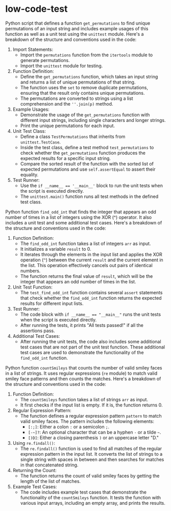 # low-code-test

Python script that defines a function `get_permutations` to find unique permutations of an input string and includes example usages of this function as well as a unit test using the `unittest` module. Here's a breakdown of the structure and conventions used in the code:
1. Import Statements:
   - Import the `permutations` function from the `itertools` module to generate permutations.
   - Import the `unittest` module for testing.
2. Function Definition:
   - Define the `get_permutations` function, which takes an input string and returns a list of unique permutations of that string.
   - The function uses the `set` to remove duplicate permutations, ensuring that the result only contains unique permutations.
   - The permutations are converted to strings using a list comprehension and the `''.join(p)` method.
3. Example Usages:
   - Demonstrate the usage of the `get_permutations` function with different input strings, including single characters and longer strings.
   - Print the unique permutations for each input.
4. Unit Test Class:
   - Define a class `TestPermutations` that inherits from `unittest.TestCase`.
   - Inside the test class, define a test method `test_permutations` to check whether the `get_permutations` function produces the expected results for a specific input string.
   - Compare the sorted result of the function with the sorted list of expected permutations and use `self.assertEqual` to assert their equality.
5. Test Runner:
   - Use the `if __name__ == '__main__'` block to run the unit tests when the script is executed directly.
   - The `unittest.main()` function runs all test methods in the defined test class.

 
Python function `find_odd_int` that finds the integer that appears an odd number of times in a list of integers using the XOR (^) operator. It also includes a unit test and some additional test cases. Here's a breakdown of the structure and conventions used in the code:
1. Function Definition:
   - The `find_odd_int` function takes a list of integers `arr` as input.
   - It initializes a variable `result` to 0.
   - It iterates through the elements in the input list and applies the XOR operation (`^`) between the current `result` and the current element in the list. This operation effectively cancels out pairs of identical numbers.
   - The function returns the final value of `result`, which will be the integer that appears an odd number of times in the list.
2. Unit Test Function:
   - The `test_find_odd_int` function contains several `assert` statements that check whether the `find_odd_int` function returns the expected results for different input lists.
3. Test Runner:
   - The code block with `if __name__ == "__main__"` runs the unit tests when the script is executed directly.
   - After running the tests, it prints "All tests passed!" if all the assertions pass.
4. Additional Test Cases:
   - After running the unit tests, the code also includes some additional test cases that are not part of the unit test function. These additional test cases are used to demonstrate the functionality of the `find_odd_int` function.


Python function `countSmileys` that counts the number of valid smiley faces in a list of strings. It uses regular expressions (`re` module) to match valid smiley face patterns and then counts the matches. Here's a breakdown of the structure and conventions used in the code:
1. Function Definition:
   - The `countSmileys` function takes a list of strings `arr` as input.
   - It first checks if the input list is empty. If it is, the function returns 0.
2. Regular Expression Pattern:
   - The function defines a regular expression pattern `pattern` to match valid smiley faces. The pattern includes the following elements:
     - `[:;]`: Either a colon `:` or a semicolon `;`.
     - `[-~]?`: An optional character that can be a hyphen `-` or a tilde `~`.
     - `[)D]`: Either a closing parenthesis `)` or an uppercase letter "D."
3. Using `re.findall()`:
   - The `re.findall()` function is used to find all matches of the regular expression pattern in the input list. It converts the list of strings to a single string with spaces in between and then searches for matches in that concatenated string.
4. Returning the Count:
   - The function returns the count of valid smiley faces by getting the length of the list of matches.
5. Example Test Cases:
   - The code includes example test cases that demonstrate the functionality of the `countSmileys` function. It tests the function with various input arrays, including an empty array, and prints the results.
